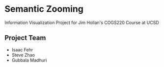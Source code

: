 # Semantic Zooming #
Information Visualization Project for Jim Hollan's COGS220 Course at UCSD

## Project Team ##
* Isaac Fehr
* Steve Zhao
* Gubbala Madhuri
